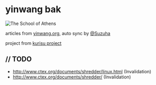 # yinwang bak

![The School of Athens](https://upload.wikimedia.org/wikipedia/commons/thumb/4/49/%22The_School_of_Athens%22_by_Raffaello_Sanzio_da_Urbino.jpg/1280px-%22The_School_of_Athens%22_by_Raffaello_Sanzio_da_Urbino.jpg)

articles from [yinwang.org](http://yinwang.org), auto sync by [@Suzuha](https://github.com/Kurisu-A)

project from [kurisu project](https://kuricat.com/project)

## // TODO 

* http://www.ctex.org/documents/shredder/linux.html (Invalidation)
* http://www.ctex.org/documents/shredder/ (Invalidation)
